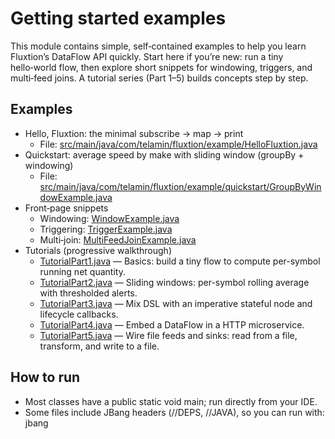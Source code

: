 # Getting started examples

This module contains simple, self‑contained examples to help you learn Fluxtion’s DataFlow API quickly. Start here if
you’re new: run a tiny hello‑world flow, then explore short snippets for windowing, triggers, and multi‑feed joins. A
tutorial series (Part 1–5) builds concepts step by step.

## Examples

- Hello, Fluxtion: the minimal subscribe → map → print
  - File: [src/main/java/com/telamin/fluxtion/example/HelloFluxtion.java](src/main/java/com/telamin/fluxtion/example/HelloFluxtion.java)
- Quickstart: average speed by make with sliding window (groupBy + windowing)
  - File: [src/main/java/com/telamin/fluxtion/example/quickstart/GroupByWindowExample.java](src/main/java/com/telamin/fluxtion/example/quickstart/GroupByWindowExample.java)
- Front‑page snippets
  - Windowing: [WindowExample.java](src/main/java/com/telamin/fluxtion/example/frontpage/windowing/WindowExample.java)
  - Triggering: [TriggerExample.java](src/main/java/com/telamin/fluxtion/example/frontpage/triggering/TriggerExample.java)
  - Multi‑join: [MultiFeedJoinExample.java](src/main/java/com/telamin/fluxtion/example/frontpage/multijoin/MultiFeedJoinExample.java)
- Tutorials (progressive walkthrough)
  - [TutorialPart1.java](src/main/java/com/telamin/fluxtion/example/tutorial/TutorialPart1.java) — Basics: build a tiny flow to compute per-symbol running net quantity.
  - [TutorialPart2.java](src/main/java/com/telamin/fluxtion/example/tutorial/TutorialPart2.java) — Sliding windows: per-symbol rolling average with thresholded alerts.
  - [TutorialPart3.java](src/main/java/com/telamin/fluxtion/example/tutorial/TutorialPart3.java) — Mix DSL with an imperative stateful node and lifecycle callbacks.
  - [TutorialPart4.java](src/main/java/com/telamin/fluxtion/example/tutorial/TutorialPart4.java) — Embed a DataFlow in a HTTP microservice.
  - [TutorialPart5.java](src/main/java/com/telamin/fluxtion/example/tutorial/TutorialPart5.java) — Wire file feeds and sinks: read from a file, transform, and write to a file.

## How to run

- Most classes have a public static void main; run directly from your IDE.
- Some files include JBang headers (//DEPS, //JAVA), so you can run with: jbang <path-to-file>
